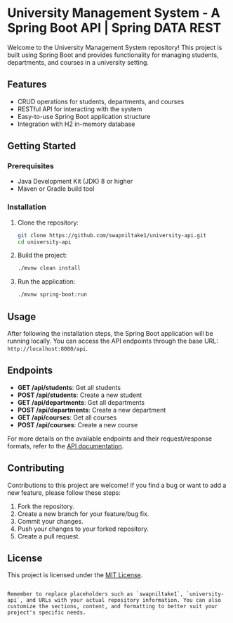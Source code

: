 
# University Management System - A Spring Boot API | Spring DATA REST 

Welcome to the University Management System repository!
This project is built using Spring Boot and provides functionality for managing
students, departments, and courses in a university setting.


## Features

- CRUD operations for students, departments, and courses
- RESTful API for interacting with the system
- Easy-to-use Spring Boot application structure
- Integration with H2 in-memory database

## Getting Started

### Prerequisites

- Java Development Kit (JDK) 8 or higher
- Maven or Gradle build tool

### Installation

1. Clone the repository:
   ```bash
   git clone https://github.com/swapniltake1/university-api.git
   cd university-api
   ```

2. Build the project:
   ```bash
   ./mvnw clean install
   ```

3. Run the application:
   ```bash
   ./mvnw spring-boot:run
   ```

## Usage

After following the installation steps, the Spring Boot application will be running locally. You can access the API endpoints through the base URL: `http://localhost:8080/api`.

## Endpoints

- **GET /api/students**: Get all students
- **POST /api/students**: Create a new student
- **GET /api/departments**: Get all departments
- **POST /api/departments**: Create a new department
- **GET /api/courses**: Get all courses
- **POST /api/courses**: Create a new course

For more details on the available endpoints and their request/response formats, refer to the [API documentation](API.md).

## Contributing

Contributions to this project are welcome! If you find a bug or want to add a new feature, please follow these steps:

1. Fork the repository.
2. Create a new branch for your feature/bug fix.
3. Commit your changes.
4. Push your changes to your forked repository.
5. Create a pull request.

## License

This project is licensed under the [MIT License](LICENSE).
```

Remember to replace placeholders such as `swapniltake1`, `university-api`, and URLs with your actual repository information. You can also customize the sections, content, and formatting to better suit your project's specific needs.
